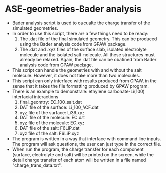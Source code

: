 # ASE-geometries-Bader analysis
- Bader analysis script is used to calcualte the charge transfer of the simulated geometries.
- In order to use this script, there are a few things need to be ready:
  1. The .dat file of the final simulated geometry. This can be produced using the Bader analysis code from GPAW package.
  2. The .dat and .xyz files of the surface slab, isolated electrolyte molecule and the isolated salt molecule. All these structures must already be relaxed. Again, the .dat file can be obatined from Bader analysis code from GPAW package.
- This script can handle the geometries with and without the salt molecule. However, it does not take more than two molecules. 
- This script can only interface with results produced from GPAW, in the sense that it takes the file formatting produced by GPAW program. 
- There is an example to demonstrate: ethylene carbonate-Li(100) interfacial interactions
  1. final_geomtry: EC_100_salt.dat
  2. DAT file of the surface: Li_100_ACF.dat
  3. xyz file of the surface: Li36.xyz
  4. DAT file of the molecule: EC.dat
  5. xyz file of the molecule: EC.xyz
  6. DAT file of the salt: F6LiP.dat
  7. xyz file of the salt: F6LiP.xyz
- The program is written in a way that interface with command line inputs. The program will ask questions, the user can just type in the correct file. 
- When run the program, the charge transfer for each component (surface, electrolyte and salt) will be printed on the screen, while the detail charge transfer of each atom will be written in a file named "charge_trans_data.txt". 
